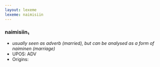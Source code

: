 ```yaml
---
layout: lexeme
lexeme: naimisiin
---
```


###  naimisiin₁

* _usually seen as adverb (married), but can be analysed as a form of *naiminen* (marriage)_
* UPOS:  ADV
* Origins: 

